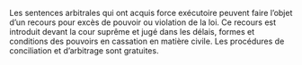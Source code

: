 Les sentences arbitrales qui ont acquis force exécutoire peuvent faire l’objet d’un recours pour excès de pouvoir ou violation de la loi. Ce recours est introduit devant la cour suprême et jugé dans les délais, formes et conditions des pouvoirs en cassation en matière civile.
Les procédures de conciliation et d’arbitrage sont gratuites.